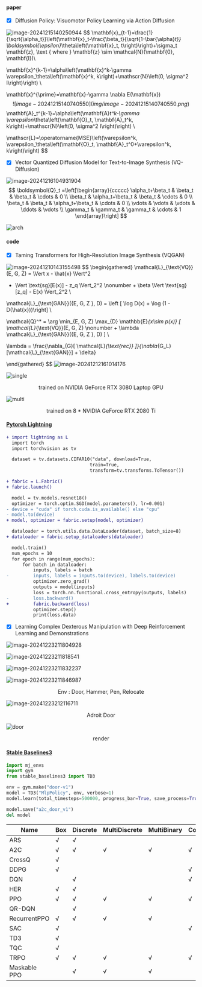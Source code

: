 #### paper

- [x] Diffusion Policy: Visuomotor Policy Learning via Action Diffusion

![image-20241215140250944](img/image-20241215140250944.png)
$$
\mathbf{x}_{t-1}=\frac{1}{\sqrt{\alpha_t}}\left(\mathbf{x}_t-\frac{\beta_t}{\sqrt{1-\bar{\alpha}_t}} \boldsymbol{\epsilon}_\theta\left(\mathbf{x}_t, t\right)\right)+\sigma_t \mathbf{z}, \text { where } \mathbf{z} \sim \mathcal{N}(\mathbf{0}, \mathbf{I})\\

\mathbf{x}^{k-1}=\alpha\left(\mathbf{x}^k-\gamma \varepsilon_\theta\left(\mathbf{x}^k, k\right)+\mathscr{N}\left(0, \sigma^2 I\right)\right) \\

\mathbf{x}^{\prime}=\mathbf{x}-\gamma \nabla E(\mathbf{x})
$$
![image-20241215140740550](img/image-20241215140740550.png)
$$
\mathbf{A}_t^{k-1}=\alpha\left(\mathbf{A}_t^k-\gamma \varepsilon_\theta\left(\mathbf{O}_t, \mathbf{A}_t^k, k\right)+\mathscr{N}\left(0, \sigma^2 I\right)\right) \\

\mathscr{L}=\operatorname{MSE}\left(\varepsilon^k, \varepsilon_\theta\left(\mathbf{O}_t, \mathbf{A}_t^0+\varepsilon^k, k\right)\right)
$$

- [x] Vector Quantized Diffusion Model for Text-to-Image Synthesis (VQ-Diffusion)

![image-20241216104931904](img/image-20241216104931904.png)
$$
\boldsymbol{Q}_t =\left[\begin{array}{ccccc}
\alpha_t+\beta_t & \beta_t & \beta_t & \cdots & 0 \\
\beta_t & \alpha_t+\beta_t & \beta_t & \cdots & 0 \\
\beta_t & \beta_t & \alpha_t+\beta_t & \cdots & 0 \\
\vdots & \vdots & \vdots & \ddots & \vdots \\
\gamma_t & \gamma_t & \gamma_t & \cdots & 1
\end{array}\right]
$$

![arch](https://huggingface.co/blog/assets/117_vq_diffusion/vq_diffusion_architecture.svg)

#### code

- [x] Taming Transformers for High-Resolution Image Synthesis (VQGAN)

![image-20241210143155498](img/image-20241210143155498.png)
$$
\begin{gathered}
\mathcal{L}_{\text{VQ}}(E, G, Z) = \Vert x - \hat{x} \Vert^2 
  + \Vert \text{sg}[E(x)] - z_q \Vert_2^2 \nonumber + \beta \Vert \text{sg}[z_q] - E(x) \Vert_2^2 \\
  
\mathcal{L}_{\text{GAN}}(\{E, G, Z \}, D) =
  \left [ \log D(x) + \log (1 - D(\hat{x}))\right] \\

\mathcal{Q}^* = \arg \min_{E, G, Z} \max_{D}
  \mathbb{E}_{x\sim p(x)} [
    \mathcal{L}_{\text{VQ}}(E, G, Z) \nonumber
    + \lambda \mathcal{L}_{\text{GAN}}(\{E, G, Z \}, D)
    ] \\

\lambda = \frac{\nabla_{G}[ \mathcal{L}_{\text{rec}} ]}{\nabla_{G_L} [\mathcal{L}_{\text{GAN}}] + \delta}

\end{gathered}
$$
![image-20241212161014176](img/image-20241212161014176.png)



![single](img/single-1734953124900-1.png)

<center> trained on NVIDIA GeForce RTX 3080 Laptop GPU </center>

![multi](img/multi-1734953124901-2.png)

<center> trained on 8 * NVIDIA GeForce RTX 2080 Ti </center>

#### [Pytorch Lightning](https://lightning.ai/docs/pytorch/latest/levels/core_skills.html#)

```diff
+ import lightning as L
  import torch
  import torchvision as tv

  dataset = tv.datasets.CIFAR10("data", download=True,
                               train=True,
                               transform=tv.transforms.ToTensor())

+ fabric = L.Fabric()
+ fabric.launch()

  model = tv.models.resnet18()
  optimizer = torch.optim.SGD(model.parameters(), lr=0.001)
- device = "cuda" if torch.cuda.is_available() else "cpu"
- model.to(device)
+ model, optimizer = fabric.setup(model, optimizer)

  dataloader = torch.utils.data.DataLoader(dataset, batch_size=8)
+ dataloader = fabric.setup_dataloaders(dataloader)

  model.train()
  num_epochs = 10
  for epoch in range(num_epochs):
      for batch in dataloader:
          inputs, labels = batch
-         inputs, labels = inputs.to(device), labels.to(device)
          optimizer.zero_grad()
          outputs = model(inputs)
          loss = torch.nn.functional.cross_entropy(outputs, labels)
-         loss.backward()
+         fabric.backward(loss)
          optimizer.step()
          print(loss.data)
```

- [x] Learning Complex Dexterous Manipulation with  Deep Reinforcement Learning and Demonstrations

![image-20241223211804928](img/image-20241223211804928.png)

![image-20241223211818541](img/image-20241223211818541.png)

![image-20241223211832237](img/image-20241223211832237.png)

![image-20241223211846987](img/image-20241223211846987.png)

<center>Env : Door, Hammer, Pen, Relocate</center>

![image-20241223212116711](img/image-20241223212116711.png)

<center>Adroit Door</center>

![door](img/door.gif)

<center>render</center>

#### [Stable Baselines3](https://stable-baselines3.readthedocs.io/en/master/guide/rl.html)

```python
import mj_envs
import gym
from stable_baselines3 import TD3

env = gym.make("door-v1")
model = TD3("MlpPolicy", env, verbose=1)
model.learn(total_timesteps=500000, progress_bar=True, save_process=True, log_interval=1)

model.save("a2c_door_v1")
del model
```

| Name          | Box  | Discrete | MultiDiscrete | MultiBinary | Code |
| ------------- | ---- | -------- | ------------- | ----------- | ---- |
| ARS           | √    | √        |               |             |      |
| A2C           | √    | √        | √             | √           | √    |
| CrossQ        | √    |          |               |             |      |
| DDPG          | √    |          |               |             | √    |
| DQN           |      | √        |               |             | √    |
| HER           | √    | √        |               |             |      |
| PPO           | √    | √        | √             | √           | √    |
| QR-DQN        |      | √        |               |             |      |
| RecurrentPPO  | √    | √        | √             | √           |      |
| SAC           | √    |          |               |             | √    |
| TD3           | √    |          |               |             |      |
| TQC           | √    |          |               |             |      |
| TRPO          | √    | √        | √             | √           | √    |
| Maskable  PPO |      | √        | √             | √           |      |

